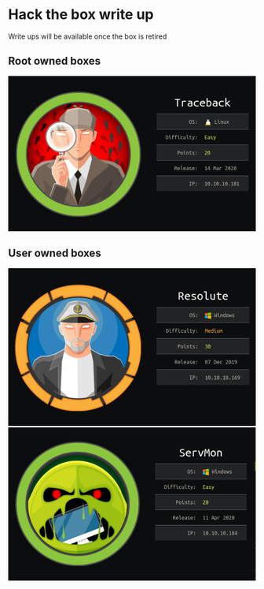 # Hack the box write up
Write ups will be available once the box is retired
## Root owned boxes
![Alt text](Traceback.png)

## User owned boxes
![Alt text](Resolute.png)
![Alt text](ServMon.png)


